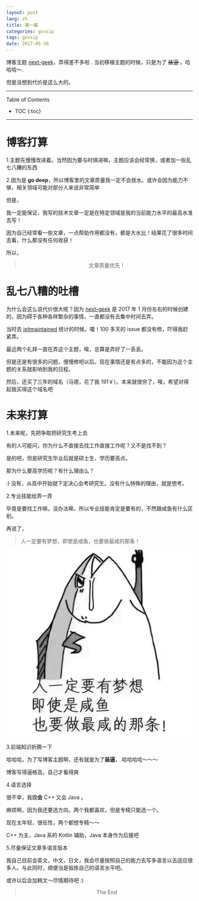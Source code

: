 ```yaml
---
layout: post
lang: zh
title: 第一篇
categories: gossip
tags: gossip
date: 2017-05-30
---
```


<p class="intro"><span class="dropcap">博</span>客主题 <a href="https://github.com/Gabirel/next-geek">next-geek</a>，弄得差不多啦 . 当初移植主题的时候，只是为了 <del> 装逼 </del>，哈哈哈～.</p>

但是没想到代价是这么大的。

-----
Table of Contents

* TOC
{:toc}

-----

# 博客打算

1.主题先慢慢改进着。当然因为要与时俱进嘛，主题应该会经常换，或者加一些乱七八糟的东西



2.因为是 **go deep**，所以博客里的文章质量我一定不会放水。或许会因为能力不够，相关领域可能对部分人来说非常简单



但是，

我一定能保证，我写的技术文章一定是在特定领域是我的当前能力水平的最高水准去写！

因为自己经常看一些文章，一点帮助作用都没有，都是大水比！结果花了很多时间去看，什么都没有任何收获！

所以，

<center><blockquote> 文章质量优先！</blockquote></center>

# 乱七八糟的吐槽

为什么会这么说代价很大呢？因为 [next-geek][] 是 2017 年 1 月份左右的时候创建的，因为碍于各种各样繁杂的事情，一直都没有去集中时间去弄。

当时去 [isitmaintained][] 统计的时候。嚯！100 多天的 issue 都没有修，吓得我赶紧弄。

最近两个礼拜一直在弄这个主题，唉，总算是弄好了一丢丢。

但是还是有很多的问题，慢慢修吧以后。现在事情还是有点多的，不能因为这个主题的关系就影响到我的日程。

然后，还买了三年的域名（马德，花了我 191￥）。本来就很穷了，唉，希望对得起我买得这个域名吧

# 未来打算

1.未来呢，先把争取把研究生考上去

有的人可能问，你为什么不直接去找工作直接工作呢？又不是找不到？

是的吧，但是研究生毕业后就是硕士生，学历要高点。

那为什么要高学历呢？有什么理由么？

:) 没有，从高中开始就下定决心会考研究生。没有什么特殊的理由，就是想考。



2.专业技能给弄一弄

毕竟是要找工作嘛，没办法嘛，所以专业技能肯定是要有的，不然跟咸鱼有什么区别。

再说了，

> 人一定要有梦想，即使是咸鱼，也要做最咸的那条！

<center><img src="/assets/img/first-post/salty-fish-has-a-dream-zh.jpg" alt="salty-fish"></center>

3.前端知识折腾一下

哈哈哈，为了写博客主题啊，还有就是为了**装逼**， 哈哈哈哈～～～

博客写得逼格高，自己才看得爽



4.语言选择

很不幸，我既**会** C++ 又会 Java 。

麻烦啊，因为我还要选方向。两个我都喜欢，但是专精只能选一个。

现在太年轻，很任性，两个都想专精～～



 C++ 为主，Java 系的 Kotlin 辅助，Java 本身作为后援吧



5.尽量保证文章多语言版本

我自己目前会英文，中文，日文，我会尽量按照自己的能力去写多语言以去适应很多人。与此同时，顺便当是锻炼自己的语言水平吧。

或许以后会加韩文～尽情期待吧 :)



<center><blockquote>The End</blockquote></center>

[next-geek]: https://github.com/Gabirel/next-geek
[isitmaintained]: http://isitmaintained.com/project/Gabirel/next-geek
